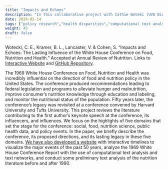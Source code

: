```yaml
---
title: "Impacts and Echoes"
description: "In this collaborative project with Cathie Woteki (UVA Biocomplexity, Iowa State Food Science), Vicki Lancaster (UVA Biocomplexity) and Sam Cohen (UVA Biocomplexity), we summarize the political history of nutrition science as it relates to the 1969 White House Conference on Food, Nutrition and Health."
date: 2020-02-14
tags: ["policy research","health disparities","computational text analysis","data viz"]
weight: 45
draft: false
---
```


Wotecki, C. E., Kramer, B. L., Lancaster, V. & Cohen, S. “Impacts and Echoes: The Lasting Influence of the White House Conference on Food, Nutrition and Health.” Accepted at Annual Review of Nutrition. Links to [Interactive Website](https://impacts-and-echoes.netlify.app/) and [GitHub Repository](https://github.com/uva-bi-sdad/impacts-and-echoes).

The 1969 White House Conference on Food, Nutrition and Health was incredibly influential on the direction of food and nutrition policy in the United States. The conference produced recommendations leading to federal legislation and programs to alleviate hunger and malnutrition, improve consumer’s nutrition knowledge through education and labeling, and monitor the nutritional status of the population. Fifty years later, the conference’s legacy was revisited at a conference convened by Harvard University and Tufts University. This project reviews the literature contributing to the first author’s keynote speech at the conference, its influencers, and influences. We focus on the highlights of five domains that set the stage for the conference: social, food, nutrition science, public health data, and policy events. In the paper, we briefly describe the conference, its proposed directions, and its lasting legacy in these five domains. [We have also developed a website](https://impacts-and-echoes.netlify.app/) with interactive timelines to visualize the major events of the past 50 years, analyze the 1969 White House Conference Report with the use of computational text analysis and text networks, and conduct some preliminary text analysis of the nutrition literature before and after 1990.